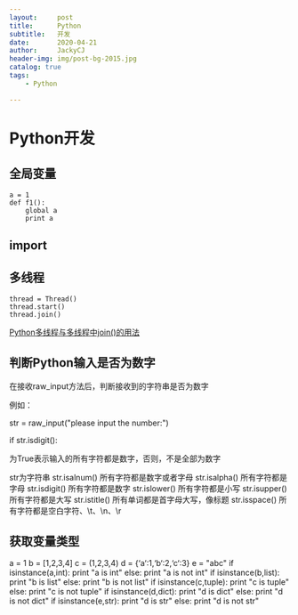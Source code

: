 ```yaml
---
layout:     post
title:      Python
subtitle:   开发
date:       2020-04-21
author:     JackyCJ
header-img: img/post-bg-2015.jpg
catalog: true
tags:
    - Python

---
```



# Python开发

## 全局变量

```
a = 1
def f1():
	global a
	print a
```

## import


## 多线程

```
thread = Thread()
thread.start()
thread.join()
```

[Python多线程与多线程中join()的用法](https://www.cnblogs.com/cnkai/p/7504980.html)

## 判断Python输入是否为数字

在接收raw_input方法后，判断接收到的字符串是否为数字

例如：

str = raw_input("please input the number:")

if str.isdigit():

为True表示输入的所有字符都是数字，否则，不是全部为数字

str为字符串
str.isalnum() 所有字符都是数字或者字母
str.isalpha() 所有字符都是字母
str.isdigit() 所有字符都是数字
str.islower() 所有字符都是小写
str.isupper() 所有字符都是大写
str.istitle() 所有单词都是首字母大写，像标题
str.isspace() 所有字符都是空白字符、\t、\n、\r


## 获取变量类型
a = 1
b = [1,2,3,4]
c = (1,2,3,4)
d = {‘a‘:1,‘b‘:2,‘c‘:3}
e = "abc"
if isinstance(a,int):
    print "a is int"
else:
    print "a is not int"
if isinstance(b,list):
    print "b is list"
else:
    print "b is not list"
if isinstance(c,tuple):
    print "c is tuple"
else:
    print "c is not tuple"
if isinstance(d,dict):
    print "d is dict"
else:
    print "d is not dict"
if isinstance(e,str):
    print "d is str"
else:
    print "d is not str"
